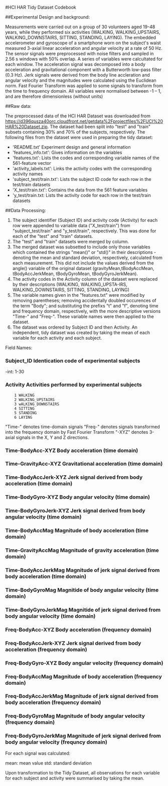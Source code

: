 #HCI HAR Tidy Dataset Codebook

##Experimental Design and background:


Measurements were carried out on a group of 30 volunteers aged 19-48 years, while they performed six activities (WALKING, WALKING_UPSTAIRS, WALKING_DOWNSTAIRS, SITTING, STANDING, LAYING). The embedded accelerometer and gyroscope of a smartphone worn on the subject's waist measured 3-axial linear acceleration and angular velocity at a rate of 50 Hz. The sensor signals were preprocessed with noise filters and sampled in 2.56 s windows with 50% overlap. A series of variables were calcultated for each window. The acceleration signal was decomposed into a body acceleration and gravitational component with a Butterworth low-pass filter (0.3 Hz). Jerk signals were derived from the body line accleration and angular velocity and the magnitudes were calculated using the Euclidean norm. Fast Fourier Transform was applied to some signals to transform from the time to frequency domain. All variables were normalised between -1 – 1, and are therefore dimensionless (without units)   

##Raw data:

The preprocessed data of the HCI HAR Dataset was downloaded from https://d396qusza40orc.cloudfront.net/getdata%2Fprojectfiles%2FUCI%20HAR%20Dataset.zip. The dataset had been split into "test" and "train" subsets containing 30% and 70% of the subjects, respectively. The following files from the dataset were used in preparing the tidy dataset:

- 'README.txt'                          Experiment design and general information
- 'features_info.txt':                  Gives information on the variables 
- 'features.txt':                       Lists the codes and corresponding variable names of the 561-feature vector
- 'activity_labels.txt':                Links the activity codes with the corresponding activity names
- 'subject_test/train.txt':             Lists the subject ID code for each row in the test/train datasets    
- 'X_test/train.txt':                   Contains the data from the 561 feature variables 
- 'y_test/train.txt:                    Lists the activity code for each row in the test/train datasets

##Data Processing:

1. The subject identifier (Subject ID) and activity code (Activity) for each row were appended to variable data ("X_test/train") from  "subject_test/train" and "y_test/train", respectively. This was done for each of the "test" and "train" datasets.
2. The "test" and "train" datasets were merged by column.
3. The merged dataset was subsetted to include only those variables which contained the strings "mean()" or "std()" in their descriptions - denoting the mean and standard deviation, respectively, calculated from each measurement. This did not include the values derived from the angle() variable of the original dataset (gravityMean,tBodyAccMean, tBodyAccJerkMean, tBodyGyroMean, tBodyGyroJerkMean).
4. The activity codes in the Activity column of the dataset were replaced by their descriptions (WALKING, WALKING_UPSTA-IRS, WALKING_DOWNSTAIRS, SITTING, STANDING, LAYING)
5. The variable names given in the "features.txt" were modified by removing parentheses; removing accidentally doubled occurences of the term "Body"; and substituting the prefixs "t" and "f", denoting time and frequency domain, 
respectively, with the more descriptive versions "Time-" and "Freq-". These variable names were then applied to the dataset.
6. The dataset was ordered by Subject ID and then Activity. An independent, tidy dataset was created by taking the mean of each variable for each activity and each subject.    

Field Names:

### Subject_ID    Identication code of experimental subjects
-int: 1-30 

### Activity      Activities performed by experimental subjects
        1 WALKING
        2 WALKING_UPSTAIRS
        3 wALKING_DOWNSTAIRS
        4 SITTING
        5 STANDING
        6 LAYING

"Time-" denotes time-domain signals
"Freq-" denotes signals transformed into the frequency domain by Fast Fourier Transform
"-XYZ" denotes 3-axial signals in the X, Y and Z directions.

### Time-BodyAcc-XYZ             Body acceleration (time domain)
### Time-GravityAcc-XYZ          Gravitational acceleration (time domain)
### Time-BodyAccJerk-XYZ         Jerk signal derived from body acceleration (time domain)
### Time-BodyGyro-XYZ            Body angular velocity (time domain)
### Time-BodyGyroJerk-XYZ        Jerk signal derived from body angular velocity (time domain)
### Time-BodyAccMag              Magnitude of body acceleration (time domain)  
### Time-GravityAccMag           Magnitude of gravity acceleration (time domain)
### Time-BodyAccJerkMag          Magnitude of jerk signal derived from body acceleration (time domain)
### Time-BodyGyroMag             Magnitide of body angular velocity (time domain)
### Time-BodyGyroJerkMag         Magnitide of jerk signal derived from body angular velocity (time domain)
### Freq-BodyAcc-XYZ             Body acceleration (frequency domain)
### Freq-BodyAccJerk-XYZ         Jerk signal derived from body acceleration (frequency domain)
### Freq-BodyGyro-XYZ            Body angular velocity (frequency domain)
### Freq-BodyAccMag              Magnitude of body acceleration (frequency domain)
### Freq-BodyAccJerkMag          Magnitude of jerk signal derived from body acceleration (frequency domain)
### Freq-BodyGyroMag             Magnitude of body angular velocity (frequency domain)
### Freq-BodyGyroJerkMag         Magnitude of jerk signal derived from body angular velocity (frequncy domain)

For each signal was calculated:

mean: mean value
std: standard deviation

Upon transformation to the Tidy Dataset, all observations for each variable for each subject and activity were 
summarised by taking the mean.

